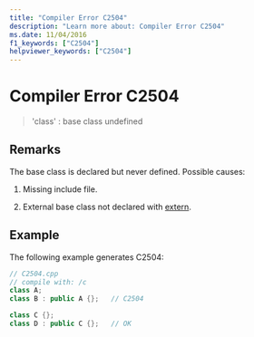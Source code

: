 ```yaml
---
title: "Compiler Error C2504"
description: "Learn more about: Compiler Error C2504"
ms.date: 11/04/2016
f1_keywords: ["C2504"]
helpviewer_keywords: ["C2504"]
---
```

# Compiler Error C2504

> 'class' : base class undefined

## Remarks

The base class is declared but never defined. Possible causes:

1. Missing include file.

1. External base class not declared with [extern](../../cpp/extern-cpp.md).

## Example

The following example generates C2504:

```cpp
// C2504.cpp
// compile with: /c
class A;
class B : public A {};   // C2504

class C {};
class D : public C {};   // OK
```
